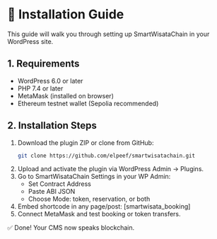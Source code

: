 # 🧰 Installation Guide

This guide will walk you through setting up SmartWisataChain in your WordPress site.

## 1. Requirements

- WordPress 6.0 or later
- PHP 7.4 or later
- MetaMask (installed on browser)
- Ethereum testnet wallet (Sepolia recommended)

## 2. Installation Steps

1. Download the plugin ZIP or clone from GitHub:
   ```bash
   git clone https://github.com/elpeef/smartwisatachain.git
2. Upload and activate the plugin via WordPress Admin → Plugins.
3. Go to SmartWisataChain Settings in your WP Admin:
   - Set Contract Address 
   - Paste ABI JSON
   - Choose Mode: token, reservation, or both
4. Embed shortcode in any page/post:
   [smartwisata_booking]
5. Connect MetaMask and test booking or token transfers.

✅ Done! Your CMS now speaks blockchain.

